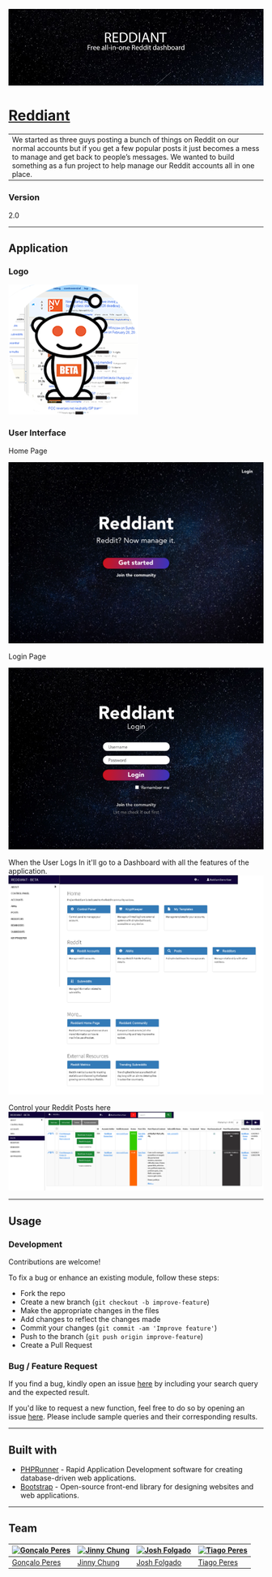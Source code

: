 ![](https://github.com/goncaloperes/Project-Reddiant/blob/master/Design/social_media_cover.jpg)


# [Reddiant](https://github.com/goncaloperes/Project-Reddiant)

<table>
<tr>
<td>
We started as three guys posting a bunch of things on Reddit on our normal accounts but if you get a few popular posts it just becomes a mess to manage and get back to people’s messages.
We wanted to build something as a fun project to help manage our Reddit accounts all in one place.
</td>
</tr>
</table>

### Version
2.0


---

## Application

### Logo
![](https://github.com/goncaloperes/Project-Reddiant/blob/master/Design/reddiant_logo_v1_3_256_256_beta_v2.png)

### User Interface

Home Page

![](https://github.com/goncaloperes/Project-Reddiant/blob/master/Design/Reddiant_homepage-1044x742.png)

Login Page

![](https://github.com/goncaloperes/Project-Reddiant/blob/master/Design/reddiant_login-716x508.png)

When the User Logs In it'll go to a Dashboard with all the features of the application.
![](https://github.com/goncaloperes/Project-Reddiant/blob/master/Design/Menu_-_2017-03-01_13.57.10.png)

Control your Reddit Posts here
![](https://github.com/goncaloperes/Project-Reddiant/blob/master/Design/Posts_-_2017-03-01_13.57.50.png)

---

## Usage

### Development
Contributions are welcome!

To fix a bug or enhance an existing module, follow these steps:

- Fork the repo
- Create a new branch (`git checkout -b improve-feature`)
- Make the appropriate changes in the files
- Add changes to reflect the changes made
- Commit your changes (`git commit -am 'Improve feature'`)
- Push to the branch (`git push origin improve-feature`)
- Create a Pull Request 

### Bug / Feature Request

If you find a bug, kindly open an issue [here](https://github.com/goncaloperes/Project-Reddiant/issues/new) by including your search query and the expected result.

If you'd like to request a new function, feel free to do so by opening an issue [here](https://github.com/goncaloperes/Project-Reddiant/issues/new). Please include sample queries and their corresponding results.

---

## Built with 

- [PHPRunner](https://www.xlinesoft.com/phprunner/index.htm) -  Rapid Application Development software for creating database-driven web applications.
- [Bootstrap](https://getbootstrap.com) -  Open-source front-end library for designing websites and web applications.

---

## Team

[![Gonçalo Peres](https://media-exp2.licdn.com/mpr/mpr/shrinknp_200_200/AAIA_wDGAAAAAQAAAAAAAAqTAAAAJDBlZTE3MmI0LWNmNjgtNDM3MS1iMzRmLTI0ZGQ1MGRlMWE1Yw.jpg)](https://github.com/goncaloperes)  | [![Jinny Chung](https://media.licdn.com/mpr/mpr/shrinknp_200_200/p/1/000/079/2f2/2f9541f.jpg)](http://eyepalate.com/) | [![Josh Folgado](https://media.licdn.com/mpr/mpr/shrinknp_200_200/AAEAAQAAAAAAAA1bAAAAJDkxY2FiM2U0LTZhODEtNDU4OS1iNTg5LWZlMTg2YTVhN2M4OA.jpg)](https://joshfolgado.com) | [![Tiago Peres](https://avatars0.githubusercontent.com/u/13332903?size=200)](https://github.com/tiago-peres/)
---|---|---|---
[Gonçalo Peres](https://github.com/goncaloperes) | [Jinny Chung](http://eyepalate.com/) | [Josh Folgado](https://joshfolgado.com) | [Tiago Peres](https://github.com/tiago-peres/)

